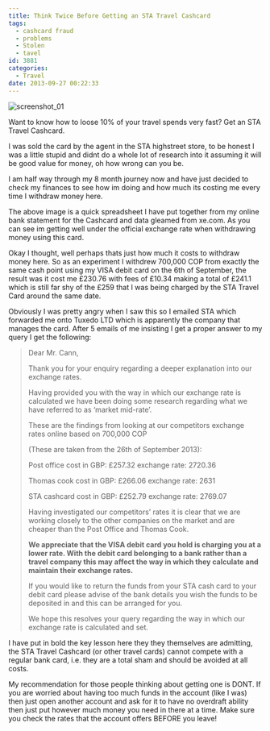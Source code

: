 ```yaml
---
title: Think Twice Before Getting an STA Travel Cashcard
tags:
  - cashcard fraud
  - problems
  - Stolen
  - tavel
id: 3881
categories:
  - Travel
date: 2013-09-27 00:22:33
---
```


![screenshot_01](https://mikecann.co.uk/wp-content/uploads/2013/09/screenshot_012.png)

Want to know how to loose 10% of your travel spends very fast? Get an STA Travel Cashcard.

I was sold the card by the agent in the STA highstreet store, to be honest I was a little stupid and didnt do a whole lot of research into it assuming it will be good value for money, oh how wrong can you be.

I am half way through my 8 month journey now and have just decided to check my finances to see how im doing and how much its costing me every time I withdraw money here.

The above image is a quick spreadsheet I have put together from my online bank statement for the Cashcard and data gleamed from xe.com. As you can see im getting well under the official exchange rate when withdrawing money using this card.

Okay I thought, well perhaps thats just how much it costs to withdraw money here. So as an experiment I withdrew 700,000 COP from exactly the same cash point using my VISA debit card on the 6th of September, the result was it cost me £230.76 with fees of £10.34 making a total of £241.1 which is still far shy of the £259 that I was being charged by the STA Travel Card around the same date.

Obviously I was pretty angry when I saw this so I emailed STA which forwarded me onto Tuxedo LTD which is apparently the company that manages the card. After 5 emails of me insisting I get a proper answer to my query I get the following:

> Dear Mr. Cann,
> 
> Thank you for your enquiry regarding a deeper explanation into our exchange rates.
> 
> Having provided you with the way in which our exchange rate is calculated we have been doing some research regarding what we have referred to as ‘market mid-rate’.
> 
> These are the findings from looking at our competitors exchange rates online based on 700,000 COP
> 
> (These are taken from the 26th of September 2013):
> 
> Post office               cost in GBP: £257.32          exchange rate: 2720.36
> 
> Thomas cook          cost in GBP: £266.06          exchange rate: 2631
> 
> STA cashcard          cost in GBP: £252.79          exchange rate: 2769.07
> 
> Having investigated our competitors’ rates it is clear that we are working closely to the other companies on the market and are cheaper than the Post Office and Thomas Cook.
> 
> **We appreciate that the VISA debit card you hold is charging you at a lower rate. With the debit card belonging to a bank rather than a travel company this may affect the way in which they calculate and maintain their exchange rates.**
> 
> If you would like to return the funds from your STA cash card to your debit card please advise of the bank details you wish the funds to be deposited in and this can be arranged for you.
> 
> We hope this resolves your query regarding the way in which our exchange rate is calculated and set.

I have put in bold the key lesson here they they themselves are admitting, the STA Travel Cashcard (or other travel cards) cannot compete with a regular bank card, i.e. they are a total sham and should be avoided at all costs.

My recommendation for those people thinking about getting one is DONT. If you are worried about having too much funds in the account (like I was) then just open another account and ask for it to have no overdraft ability then just put however much money you need in there at a time. Make sure you check the rates that the account offers BEFORE you leave!